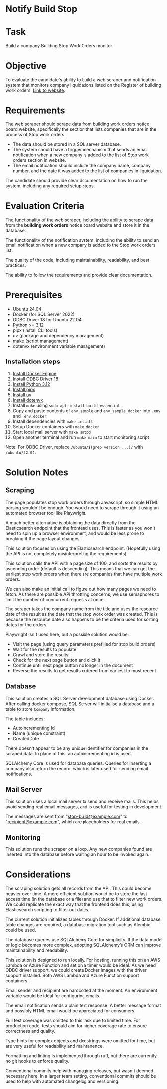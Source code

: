 # Notify Build Stop

# Task
Build a company Building Stop Work Orders monitor

# Objective
To evaluate the candidate's ability to build a web scraper and notification system that monitors company liquidations listed on the Register of building work orders. [Link to website](www.nsw.gov.au/departments-and-agencies/building-commission/register-of-building-work-orders).

# Requirements
The web scraper should scrape data from building work orders notice board website, specifically the section that lists companies that are in the process of Stop work orders.
* The data should be stored in a SQL server database.
* The system should have a trigger mechanism that sends an email notification when a new company is added to the list of Stop work orders section in website.
* The email notification should include the company name, company number, and the date it was added to the list of companies in liquidation.

The candidate should provide clear documentation on how to run the system, including any required setup steps.

# Evaluation Criteria
The functionality of the web scraper, including the ability to scrape data from the **building work orders** notice board website and store it in the database.

The functionality of the notification system, including the ability to send an email notification when a new company is added to the Stop work orders list.

The quality of the code, including maintainability, readability, and best practices.

The ability to follow the requirements and provide clear documentation.

# Prerequisites
* Ubuntu 24.04
* Docker (for SQL Server 2022)
* ODBC Driver 18 for Ubuntu 22.04
* Python >= 3.12
* pipx (install CLI tools)
* uv (package and dependency management)
* make (script management)
* dotenvx (environment variable management)

## Installation steps
1. [Install Docker Engine](https://docs.docker.com/engine/install/)
2. [Install ODBC Driver 18](https://learn.microsoft.com/en-us/sql/connect/odbc/linux-mac/installing-the-microsoft-odbc-driver-for-sql-server?view=sql-server-ver17&tabs=ubuntu18-install%2Calpine17-install%2Cdebian8-install%2Credhat7-13-install%2Crhel7-offline)
3. [Install Python 3.12](https://www.python.org/downloads/)
4. [Install pipx](https://github.com/pypa/pipx)
5. [Install uv](https://github.com/astral-sh/uv)
6. [Install dotenvx](https://dotenvx.com/docs/install)
7. Install `make` using `sudo apt install build-essential`
8. Copy and paste contents of `env_sample` and `env_sample_docker` into `.env` and `.env.docker`
9. Install dependencies with `make install`
10. Setup Docker containers with `make docker`
11. Start local mail server with `make smtpd`
12. Open another terminal and run `make main` to start monitoring script

Note: For ODBC Driver, replace `/ubuntu/$(grep version ...)/` with `/ubuntu/22.04`.

# Solution Notes
## Scraping
The page populates stop work orders through Javascript, so simple HTML parsing wouldn't be enough. You would need to scrape through it using an automated browser tool like Playwright.

A much better alternative is obtaining the data directly from the Elasticsearch endpoint that the frontend uses. This is faster as you won't need to spin up a browser environment, and would be less prone to breaking if the page layout changes.

This solution focuses on using the Elasticsearch endpoint. (Hopefully using the API is not completely misinterpreting the requirements)

This solution calls the API with a page size of 100, and sorts the results by ascending order (default is descending). 
This means that we can get the earliest stop work orders when there are companies that have multiple work orders.

We can also make an initial call to figure out how many pages we need to fetch. As there are possible API throttling concerns,
we use semaphores to limit the number of concurrent requests at once.

The scraper takes the company name from the title and uses the resource date of the result as the date that the stop work order was created. This is because the resource date also happens to be the criteria used for sorting dates for the orders.


Playwright isn't used here, but a possible solution would be:
* Visit the page (using query parameters prefilled for stop build orders)
* Wait for the results to populate
* Crawl and store the results
* Check for the next page button and click it
* Continue until next page button no longer in the document
* Reverse the results to get results ordered from earliest to most recent

## Database
This solution creates a SQL Server development database using Docker. After calling docker compose, SQL Server will initialise a database and a table to store `Company` information.

The table includes:
* Autoincrementing Id
* Name (unique constraint)
* CreatedDate

There doesn't appear to be any unique identifier for companies in the scraped data. In place of this, an autoincrementing id is used.

SQLAlchemy Core is used for database queries. Queries for inserting a company also return the record, which is later used for sending email notifications.

## Mail Server
This solution uses a local mail server to send and receive mails. This helps avoid sending real email messages, and is useful for testing in development.

The messages are sent from "stop-build@example.com" to "recipient@example.com", which are placeholders for real emails. 

## Monitoring
This solution runs the scraper on a loop. Any new companies found are inserted into the database before waiting an hour to be invoked again.

# Considerations
The scraping solution gets all records from the API. This could become heavier over time. A more efficient solution would be to store the last access time (in the database or a file) and use that to filter new work orders.  
We could replicate the exact way that the frontend does this, using Elasticsearch scripting to filter out dates.

The current solution initializes tables through Docker. If additional database table changes are required, a database migration tool such as Alembic could be used.

The database queries use SQLAlchemy Core for simplicity. If the data model or logic becomes more complex, adopting SQLAlchemy’s ORM can improve maintainability and readability.

This solution is designed to run locally. For hosting, running this on an AWS Lambda or Azure Function and set on a timer would be ideal. As we need ODBC driver support, we could create Docker images with the driver support installed. Both AWS Lambda and Azure Function support containers.

Email sender and recipient are hardcoded at the moment. An environment variable would be ideal for configuring emails.

The email notification sends a plain text response. A better message format and possibly HTML email would be appreciated for consumers.

Full test coverage was omitted to this task due to limited time. For production code, tests should aim for higher coverage rate to ensure correctness and quality.

Type hints for complex objects and docstrings were omitted for time, but are very useful for readability and maintanence.

Formatting and linting is implemented through ruff, but there are currently no git hooks to enforce quality.

Conventional commits help with managing releases, but wasn't deemed necessary here. In a larger team setting, conventional commits should be used to help with automated changelog and versioning.
